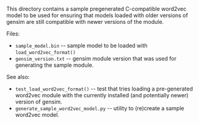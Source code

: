 This directory contains a sample pregenerated C-compatible word2vec model to be
used for ensuring that models loaded with older versions of gensim are still
compatible with newer versions of the module.

Files:

* `sample_model.bin` -- sample model to be loaded with `load_word2vec_format()`
* `gensim_version.txt` -- gensim module version that was used for generating
  the sample module.
  
See also:

* `test_load_word2vec_format()` -- test that tries loading a pre-generated
  word2vec module with the currently installed (and potentially newer) version
  of gensim.
* `generate_sample_word2vec_model.py` -- utility to (re)create a sample
  word2vec model.
